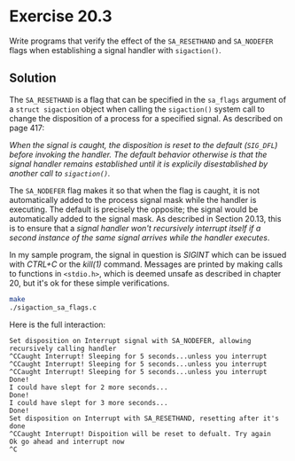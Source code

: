 # Exercise 20.3

Write programs that verify the effect of the `SA_RESETHAND` and `SA_NODEFER` flags when establishing
a signal handler with `sigaction()`.

## Solution

The `SA_RESETHAND` is a flag that can be specified in the `sa_flags` argument of a `struct sigaction`
object when calling the `sigaction()` system call to change the disposition of a process for a
specified signal. As described on page 417:

*When the signal is caught, the disposition is reset to the default (`SIG_DFL`)
before invoking the handler. The default behavior otherwise is that the signal handler remains
established until it is explicily disestablished by another call to `sigaction()`.*

The `SA_NODEFER` flag makes it so that when the flag is caught, it is not automatically added
to the process signal mask while the handler is executing. The default is precisely the opposite;
the signal would be automatically added to the signal mask. As described in Section 20.13, this
is to ensure that a *signal handler won't recursively interrupt itself if a second instance of
the same signal arrives while the handler executes*.

In my sample program, the signal in question is *SIGINT* which can be issued with *CTRL+C* or
the *kill(1)* command. Messages are printed by making calls to functions in `<stdio.h>`,
which is deemed unsafe as described in chapter 20, but it's ok for these simple verifications.

```bash
make
./sigaction_sa_flags.c
```

Here is the full interaction:

```
Set disposition on Interrupt signal with SA_NODEFER, allowing recursively calling handler
^CCaught Interrupt! Sleeping for 5 seconds...unless you interrupt
^CCaught Interrupt! Sleeping for 5 seconds...unless you interrupt
^CCaught Interrupt! Sleeping for 5 seconds...unless you interrupt
Done!
I could have slept for 2 more seconds...
Done!
I could have slept for 3 more seconds...
Done!
Set disposition on Interrupt with SA_RESETHAND, resetting after it's done
^CCaught Interrupt! Dispoition will be reset to defualt. Try again
Ok go ahead and interrupt now
^C
```
